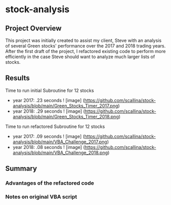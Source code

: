 # stock-analysis

## Project Overview

This project was initially created to assist my client, Steve with an analysis of several Green stocks' performance over the 2017 and 2018 trading years. 
After the first draft of the project, I refactored existing code to perform more efficiently in the case Steve should want to analyze much larger lists of stocks. 

## Results
Time to run initial Subroutine for 12 stocks
- year 2017: .23 seconds
! [image] (https://github.com/scallina/stock-analysis/blob/main/Green_Stocks_Timer_2017.png)
- year 2018: .29 seconds
! [image] (https://github.com/scallina/stock-analysis/blob/main/Green_Stocks_Timer_2018.png)

Time to run refactored Subroutine for 12 stocks
- year 2017: .09 seconds 
! [image] (https://github.com/scallina/stock-analysis/blob/main/VBA_Challenge_2017.png)
- year 2018: .08 seconds
! [image] (https://github.com/scallina/stock-analysis/blob/main/VBA_Challenge_2018.png)

## Summary

### Advantages of the refactored code

### Notes on original VBA script
